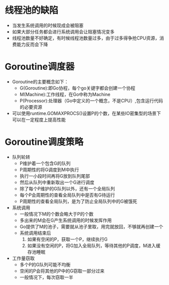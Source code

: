 # 线程池的缺陷
* 当发生系统调用的时候现成会被阻塞
* 如果大部分任务都会进行系统调用会让阻塞情况变多
* 线程池数量不好确定，有时候线程池数量过多，由于过多得争抢CPU资源，消费能力反而会下降

# Goroutine调度器
* Goroutine的主要概念如下：
    - G(Goroutine):即Go协程，每个go关键字都会创建一个协程
    - M(Machine):工作线程，在Go中称为Machine
    - P(Processor):处理器（Go中定义的一个概念，不是CPU）,包含运行代码的必要资源
* 可以使用runtime.GOMAXPROCS()设置P的个数，在某些IO密集型的场景下可以在一定程度上提高性能

# Goroutine调度策略
* 队列轮转
    - P维护着一个包含G的队列
    - P周期性的将G调度到M中执行
    - 执行一小段时间再将G放到队列尾部
    - 然后从队列中重新取出一个G进行调度
    - 除了每个P维护的G队列以外，还有一个全局队列
    - 每个P会周期性的查看全局队列中是否有G待运行
    - P周期性的查看全局队列，是为了防止全局队列中的G被饿死
* 系统调用
    - 一般情况下M的个数会略大于P的个数
    - 多出来的M会在G产生系统调用的时候发挥作用
    - Go提供了M的池子，需要就从池子里取，用完就放回，不够就再创建一个
    - 系统调用结束后
        1. 如果有空闲的P，获取一个P，继续执行G
        2. 如果没有空闲的P，将G加入全局队列，等待其他的P调度，M进入缓存池睡眠
* 工作量窃取
    - 多个P的G队列可能不均衡
    - 空闲的P会将其他的P中的G窃取一部分过来
    - 一般情况下，每次窃取一半
    

